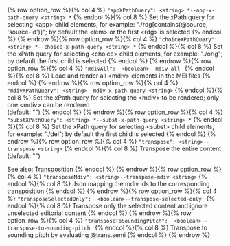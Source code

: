 {% row option_row %}{% col 4 %} <span class="lang1">`"appXPathQuery": <string> *`</span><span class="lang2">`--app-x-path-query <string> *`</span> {% endcol %}{% col 8 %} Set the xPath query for selecting &lt;app&gt; child elements, for example: &quot;./rdg[contains(@source, &#x27;source-id&#x27;)]&quot;; by default the &lt;lem&gt; or the first &lt;rdg&gt; is selected {% endcol %}
{% endrow %}{% row option_row %}{% col 4 %} <span class="lang1">`"choiceXPathQuery": <string> *`</span><span class="lang2">`--choice-x-path-query <string> *`</span> {% endcol %}{% col 8 %} Set the xPath query for selecting &lt;choice&gt; child elements, for example: &quot;./orig&quot;; by default the first child is selected {% endcol %}
{% endrow %}{% row option_row %}{% col 4 %} <span class="lang1">`"mdivAll":  <boolean>`</span><span class="lang2">`--mdiv-all `</span> {% endcol %}{% col 8 %} Load and render all &lt;mdiv&gt; elements in the MEI files {% endcol %}
{% endrow %}{% row option_row %}{% col 4 %} <span class="lang1">`"mdivXPathQuery": <string>`</span><span class="lang2">`--mdiv-x-path-query <string>`</span> {% endcol %}{% col 8 %} Set the xPath query for selecting the &lt;mdiv&gt; to be rendered; only one &lt;mdiv&gt; can be rendered<br/>(default: "") {% endcol %}
{% endrow %}{% row option_row %}{% col 4 %} <span class="lang1">`"substXPathQuery": <string> *`</span><span class="lang2">`--subst-x-path-query <string> *`</span> {% endcol %}{% col 8 %} Set the xPath query for selecting &lt;subst&gt; child elements, for example: &quot;./del&quot;; by default the first child is selected {% endcol %}
{% endrow %}{% row option_row %}{% col 4 %} <span class="lang1">`"transpose": <string>`</span><span class="lang2">`--transpose <string>`</span> {% endcol %}{% col 8 %} Transpose the entire content<br/>(default: "")

See also: [Transposition](/advanced-topics/transposition.html) {% endcol %}
{% endrow %}{% row option_row %}{% col 4 %} <span class="lang1">`"transposeMdiv": <string>`</span><span class="lang2">`--transpose-mdiv <string>`</span> {% endcol %}{% col 8 %} Json mapping the mdiv ids to the corresponding transposition {% endcol %}
{% endrow %}{% row option_row %}{% col 4 %} <span class="lang1">`"transposeSelectedOnly":  <boolean>`</span><span class="lang2">`--transpose-selected-only `</span> {% endcol %}{% col 8 %} Transpose only the selected content and ignore unselected editorial content {% endcol %}
{% endrow %}{% row option_row %}{% col 4 %} <span class="lang1">`"transposeToSoundingPitch":  <boolean>`</span><span class="lang2">`--transpose-to-sounding-pitch `</span> {% endcol %}{% col 8 %} Transpose to sounding pitch by evaluating @trans.semi {% endcol %}
{% endrow %}